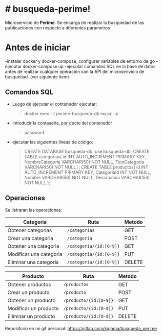 # # busqueda-perime!

Microservicio de **Perime**. Se encarga de realizar la busquedad de las publicaciones con respecto a diferentes parametros


# Antes de iniciar

-instalar docker y docker-compose, configurar variables de entorno de go
-ejecutar docker-compose up 
-ejecutar comandos SQL en la base de datos antes de realizar cualquier operación con la API del microserivicio de busquedad. (ver siguiente item)


## Comandos SQL

- Luego de ejecutar el contenedor ejecutar:
	> docker exec -it perime-busqueda-db mysql -p	
- Introducir la contaseña, por decto del contenedor
	> password
- ejecutar las siguientes lineas de código:
	> CREATE DATABASE busqueda-db;
use busqueda-db;
CREATE TABLE  categorias(
    id INT AUTO_INCREMENT PRIMARY KEY,
    NombreCategoria VARCHAR(50) NOT NULL,
    TipoCategoria VARCHAR(50) NOT NULL
);
CREATE TABLE  productos(
    id INT AUTO_INCREMENT PRIMARY KEY,
    CategoriaId INT NOT NULL,
    Nombre VARCHAR(50) NOT NULL,
    Descripcion VARCHAR(50) NOT NULL
);

## Operaciones

Se listraran las operaciones:

|Categoria          |Ruta                        |Metodo                        |
|----------------|-------------------------------|-----------------------------|
|Obtener categorias|`/categorias`            |GET            |
|Crear una categoria          |`/categoria`            |POST          |
|Obtener una categoria     |`/categoria/{id:[0-9]}`|GET            |
|Modificar una categoria         |`/categoria/{id:[0-9]}`|PUT           |
|Eliminar una categoria       |`/categoria/{id:[0-9]}`|DELETE            |
  




|Producto         |Ruta                        |Metodo                        |
|----------------|-------------------------------|-----------------------------|
|Obtener productos|`/productos`            |GET            |
|Crear un producto          |`/producto`            |POST          |
|Obtener un producto   |`/producto/{id:[0-9]}`|GET            |
|Modificar un producto         |`/producto/{id:[0-9]}`|PUT           |
|Eliminar un producto      |`/producto/{id:[0-9]}`|DELETE            |


Repositorio en mi git personal: https://gitlab.com/kigama/busqueda_perime
